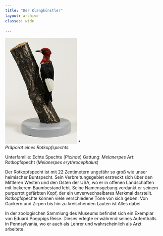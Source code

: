 ```yaml
---
title: "Der Klangkünstler"
layout: archive
classes: wide

---
```


[![](/img/thumbs/Rotkopfspecht_thumb.jpg)](/img/Rotkopfspecht.jpg)
*<br>*Präparat eines Rotkopfspechts*

Unterfamilie: Echte Spechte (*Picinae*)
Gattung: *Melanerpes*
Art: Rotkopfspecht (*Melanerpes erythrocephalus*)

Der Rotkopfspecht ist mit 22 Zentimetern ungefähr so groß wie unser heimischer Buntspecht. Sein Verbreitungsgebiet erstreckt sich über den Mittleren Westen und den Osten der USA, wo er in offenen Landschaften mit lockerem Baumbestand lebt. Seine Namensgebung verdankt er seinem purpurrot gefärbten Kopf, der ein unverwechselbares Merkmal darstellt. Rotkopfspechte können viele verschiedene Töne von sich geben: Von Gackern und Zirpen bis hin zu kreischenden Lauten ist Alles dabei.

In der zoologischen Sammlung des Museums befindet sich ein Exemplar von Eduard Poeppigs Reise. Dieses erlegte er während seines Aufenthalts in Pennsylvania, wo er auch als Lehrer und wahrscheinlich als Arzt arbeitete.
